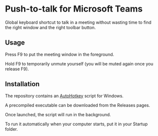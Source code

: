 # Push-to-talk for Microsoft Teams

Global keyboard shortcut to talk in a meeting without wasting time to find the right window and the right toolbar button.

## Usage

Press F9 to put the meeting window in the foreground.

Hold F9 to temporarily unmute yourself (you will be muted again once you release F9).

## Installation

The repository contains an [AutoHotkey](https://www.autohotkey.com) script for Windows.

A precompiled executable can be downloaded from the Releases pages.

Once launched, the script will run in the background.

To run it automatically when your computer starts, put it in your Startup folder.

